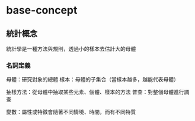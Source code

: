 # base-concept

## 統計概念

統計學是一種方法與規則，透過小的樣本去估計大的母體

### 名詞定義

母體：研究對象的總體
樣本：母體的子集合（當樣本越多，越能代表母體）

抽樣方法：從母體中抽取某些元素、個體、樣本的方法
普查：對整個母體進行調查

變數：屬性或特徵會隨著不同情境、時間，而有不同特質

